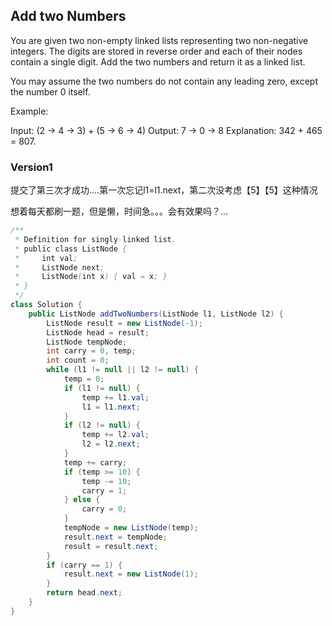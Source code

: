 ## Add two Numbers

You are given two non-empty linked lists representing two non-negative integers. The digits are stored in reverse order and each of their nodes contain a single digit. Add the two numbers and return it as a linked list.

You may assume the two numbers do not contain any leading zero, except the number 0 itself.

Example:

Input: (2 -> 4 -> 3) + (5 -> 6 -> 4)
Output: 7 -> 0 -> 8
Explanation: 342 + 465 = 807.


### Version1

提交了第三次才成功....第一次忘记l1=l1.next，第二次没考虑【5】【5】这种情况

想着每天都刷一题，但是懒，时间急。。。会有效果吗？...

```java
/**
 * Definition for singly-linked list.
 * public class ListNode {
 *     int val;
 *     ListNode next;
 *     ListNode(int x) { val = x; }
 * }
 */
class Solution {
    public ListNode addTwoNumbers(ListNode l1, ListNode l2) {
        ListNode result = new ListNode(-1);
        ListNode head = result;
        ListNode tempNode;
        int carry = 0, temp;
        int count = 0;
        while (l1 != null || l2 != null) {
            temp = 0;
            if (l1 != null) {
                temp += l1.val;
                l1 = l1.next;
            }
            if (l2 != null) {
                temp += l2.val;
                l2 = l2.next;
            }
            temp += carry;
            if (temp >= 10) {
                temp -= 10;
                carry = 1;
            } else {
                carry = 0;
            }
            tempNode = new ListNode(temp);
            result.next = tempNode;
            result = result.next;
        }
        if (carry == 1) {
            result.next = new ListNode(1);
        }
        return head.next;
    }
}
```